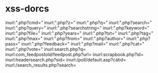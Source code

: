 # xss-dorcs
inurl:".php?cmd="
inurl:".php?z="
inurl:".php?q="
inurl:".php?search="
inurl:".php?query="
inurl:".php?searchstring="
inurl:".php?keyword="
inurl:".php?file="
inurl:".php?years="
inurl:".php?txt="
inurl:".php?tag="
inurl:".php?max="
inurl:".php?from="
inurl:".php?author="
inurl:".php?pass="
inurl:".php?feedback="
inurl:".php?mail="
inurl:".php?cat="
inurl:".php?vote="
inurl:search.php?q=
inurl:com_feedpostold/feedpost.php?url=
inurl:scrapbook.php?id=
inurl:headersearch.php?sid=
inurl:/poll/default.asp?catid=
inurl:/search_results.php?search=
